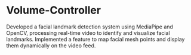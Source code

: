 # Volume-Controller

Developed a facial landmark detection system using MediaPipe and OpenCV, processing real-time video to identify and visualize facial landmarks. Implemented a feature to map facial mesh points and display them dynamically on the video feed.
